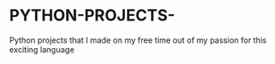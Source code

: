 # PYTHON-PROJECTS-
Python projects that I made on my free time out of my passion for this exciting language
